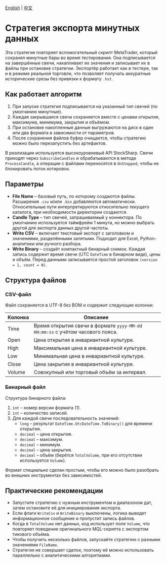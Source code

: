 [English](README.md) | [中文](README_cn.md)

# Стратегия экспорта минутных данных

Эта стратегия повторяет вспомогательный скрипт MetaTrader, который сохранял минутные бары во время тестирования.
Она подписывается на завершённые свечи, накапливает их значения и записывает их в файлы при остановке стратегии.
Экспортёр работает как в тестере, так и в режиме реальной торговли, что позволяет получать аккуратные исторические
срезы без привязки к формату `.hst`.

## Как работает алгоритм

1. При запуске стратегия подписывается на указанный тип свечей (по умолчанию минутные).
2. Каждая закрывшаяся свеча сохраняется вместе с ценами открытия, максимума, минимума, закрытия и объёмом.
3. При остановке накопленные данные выгружаются на диск в один или два формата в зависимости от параметров.
4. После сохранения файлов буфер очищается, чтобы стратегию можно было перезапустить без артефактов.

В реализации используется высокоуровневый API StockSharp. Свечи приходят через `SubscribeCandles` и обрабатываются
в методе `ProcessCandle`, а операции с файлами переносятся в `OnStopped`, чтобы не блокировать поток котировок.

## Параметры

- **File Name** – базовый путь, по которому создаются файлы. Расширения `.csv` и/или `.bin` добавляются автоматически.
  Относительные пути интерпретируются относительно текущего каталога, при необходимости директории создаются.
- **Candle Type** – тип свечей, запрашиваемый у коннектора. По умолчанию используется таймфрейм 1 минута, но можно
  выбрать другой для экспорта данных другой частоты.
- **Write CSV** – включает текстовый экспорт с заголовком и значениями, разделёнными запятыми. Подходит для Excel,
  Python-аналитики или ручного разбора.
- **Write Binary** – создаёт компактный бинарный снимок. Каждая запись содержит время свечи (UTC `DateTime` в бинарном
  виде), цены и объём. Перед данными записывается простой заголовок `(version = 1, count = N)`.

## Структура файлов

### CSV-файл

Файл сохраняется в UTF-8 без BOM и содержит следующие колонки:

| Колонка | Описание |
| --- | --- |
| Time | Время открытия свечи в формате `yyyy-MM-dd HH:mm:ss` с учётом часового пояса. |
| Open | Цена открытия в инвариантной культуре. |
| High | Максимальная цена в инвариантной культуре. |
| Low | Минимальная цена в инвариантной культуре. |
| Close | Цена закрытия в инвариантной культуре. |
| Volume | Совокупный или торговый объём за интервал. |

### Бинарный файл

Структура бинарного файла:

1. `int` – номер версии формата (1).
2. `int` – количество записей.
3. Для каждой свечи последовательность значений:
   - `long` – результат `DateTime.UtcDateTime.ToBinary()` для времени открытия.
   - `decimal` – цена открытия.
   - `decimal` – максимум.
   - `decimal` – минимум.
   - `decimal` – цена закрытия.
   - `decimal` – объём (берётся `TotalVolume`, при его отсутствии используется `Volume`).

Формат специально сделан простым, чтобы его можно было разобрать во внешних инструментах без зависимостей.

## Практические рекомендации

- Запустите стратегию с нужным инструментом и диапазоном дат, затем остановите её для инициирования экспорта.
- Если флаги `WriteCsv` и `WriteBinary` выключены, логика выведет информационное сообщение и пропустит запись файлов.
- Когда в `TotalVolume` нет данных, код использует поле `Volume`, что повторяет поведение оригинального MQL-скрипта
  с экспортом тикового объёма.
- Чтобы получить несколько файлов, запускайте стратегию с разными значениями `FileName`.
- Стратегия не совершает сделок, поэтому её можно использовать параллельно с аналитическими алгоритмами.


